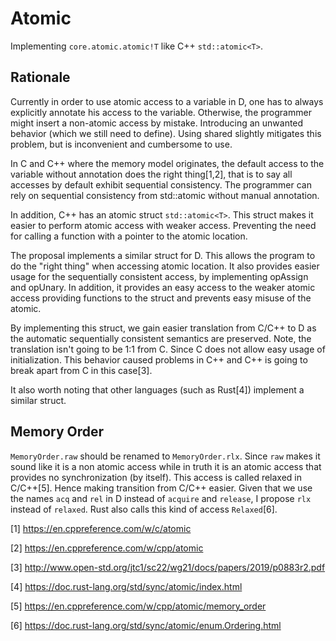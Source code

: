 # Atomic

Implementing `core.atomic.atomic!T` like C++ `std::atomic<T>`.

## Rationale

Currently in order to use atomic access to a variable in D, one has to always explicitly annotate his access to the variable.
Otherwise, the programmer might insert a non-atomic access by mistake.
Introducing an unwanted behavior (which we still need to define).
Using shared slightly mitigates this problem, but is inconvenient and cumbersome to use.

In C and C++ where the memory model originates, the default access to the variable without annotation does the right thing[1,2], that is to say all accesses by default exhibit sequential consistency.
The programmer can rely on sequential consistency from std::atomic without manual annotation.

In addition, C++ has an atomic struct `std::atomic<T>`.
This struct makes it easier to perform atomic access with weaker access.
Preventing the need for calling  a function with a pointer to the atomic location.

The proposal implements a similar struct for D.
This allows the program to do the "right thing" when accessing atomic location.
It also provides easier usage for the sequentially consistent access, by implementing opAssign and opUnary.
In addition, it provides an easy access to the weaker atomic access providing functions to the struct and prevents easy misuse of the atomic.

By implementing this struct, we gain easier translation from C/C++ to D as the automatic sequentially consistent semantics are preserved.
Note, the translation isn't going to be 1:1 from C.
Since C does not allow easy usage of initialization. 
This behavior caused problems in C++ and C++ is going to break apart from C in this case[3].

It also worth noting that other languages (such as Rust[4]) implement a similar struct.


## Memory Order
`MemoryOrder.raw` should be renamed to `MemoryOrder.rlx`. 
Since `raw` makes it sound like it is a non atomic access while in truth it is an atomic access that provides no synchronization (by itself). 
This access is called relaxed in C/C++[5].
Hence making transition from C/C++ easier.
Given that we use the names `acq` and `rel` in D instead of `acquire` and `release`, I propose `rlx` instead of `relaxed`.
Rust also calls this kind of access `Relaxed`[6].


[1] https://en.cppreference.com/w/c/atomic
  
[2] https://en.cppreference.com/w/cpp/atomic
  
[3] http://www.open-std.org/jtc1/sc22/wg21/docs/papers/2019/p0883r2.pdf
  
[4] https://doc.rust-lang.org/std/sync/atomic/index.html
  
[5] https://en.cppreference.com/w/cpp/atomic/memory_order
  
[6] https://doc.rust-lang.org/std/sync/atomic/enum.Ordering.html
